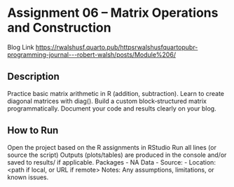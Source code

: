 # Assignment 06 – Matrix Operations and Construction
Blog Link
https://rwalshusf.quarto.pub/httpsrwalshusfquartopubr-programming-journal---robert-walsh/posts/Module%206/

## Description
Practice basic matrix arithmetic in R (addition, subtraction).
Learn to create diagonal matrices with diag().
Build a custom block‐structured matrix programmatically.
Document your code and results clearly on your blog.

## How to Run
Open the project based on the R assignments in RStudio
Run all lines (or source the script)
Outputs (plots/tables) are produced in the console and/or saved to results/ if applicable.
Packages - NA
Data - Source: - Location: <path if local, or URL if remote>
Notes: Any assumptions, limitations, or known issues.
